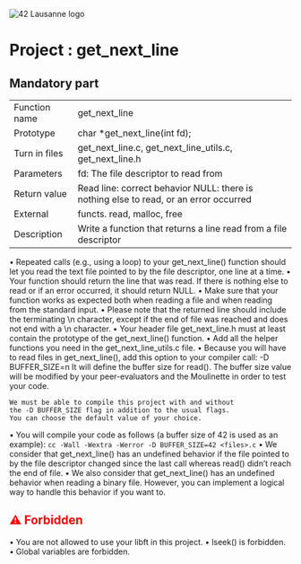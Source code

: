 ![42 Lausanne logo](https://cominmag.ch/wp-content/uploads/2020/11/64859a53-f09b-4a55-95af-36020db4e5ea-390x220.png)
# Project : get_next_line 
## Mandatory part

|  |  |
|---|---|
| Function name | get_next_line |
| Prototype | char *get_next_line(int fd); |
|Turn in files | get_next_line.c, get_next_line_utils.c, get_next_line.h |
| Parameters | fd: The file descriptor to read from |
| Return value | Read line: correct behavior NULL: there is nothing else to read, or an error occurred |
| External | functs. read, malloc, free |
| Description | Write a function that returns a line read from a file descriptor |

• Repeated calls (e.g., using a loop) to your get_next_line() function should let you read the text file pointed to by the file descriptor, one line at a time.
• Your function should return the line that was read. If there is nothing else to read or if an error occurred, it should return NULL.
• Make sure that your function works as expected both when reading a file and when reading from the standard input.
• Please note that the returned line should include the terminating \n character, except if the end of file was reached and does not end with a \n character.
• Your header file get_next_line.h must at least contain the prototype of the get_next_line() function.
• Add all the helper functions you need in the get_next_line_utils.c file.
• Because you will have to read files in get_next_line(), add this option to your compiler call: -D BUFFER_SIZE=n
It will define the buffer size for read(). 
The buffer size value will be modified by your peer-evaluators and the Moulinette in order to test your code.
```
We must be able to compile this project with and without
the -D BUFFER_SIZE flag in addition to the usual flags.
You can choose the default value of your choice.
```
• You will compile your code as follows (a buffer size of 42 is used as an example): ```cc -Wall -Wextra -Werror -D BUFFER_SIZE=42 <files>.c```
• We consider that get_next_line() has an undefined behavior if the file pointed to
by the file descriptor changed since the last call whereas read() didn’t reach the
end of file.
• We also consider that get_next_line() has an undefined behavior when reading
a binary file. However, you can implement a logical way to handle this behavior if
you want to.

## <span style="color:red">&#9888; Forbidden</span>
• You are not allowed to use your libft in this project.
• lseek() is forbidden.
• Global variables are forbidden.